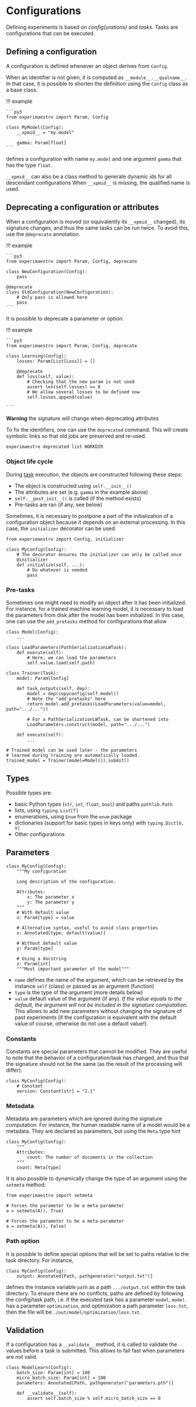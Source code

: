 # Configurations

Defining experiments is based on _config(urations)_ and _tasks_. Tasks are configurations that can be executed.

## Defining a configuration

A configuration is defined whenever an object derives from `Config`.

When an identifier is not given, it is computed as `__module__.__qualname__`. In that case,
it is possible to shorten the definition using the `Config` class as a base class.

!!! example

    ```py3
    from experimaestro import Param, Config

    class MyModel(Config):
        __xpmid__ = "my.model"

        gamma: Param[float]
    ```

defines a configuration with name `my.model` and one argument `gamma` that has the type `float`.

`__xpmid__` can also be a class method to generate dynamic ids for all descendant configurations
When `__xpmid__` is missing, the qualified name is used.

## Deprecating a configuration or attributes

When a configuration is moved (or equivalently its `__xpmid__` changed), its signature
changes, and thus the same tasks can be run twice. To avoid this, use the `@deprecate`
annotation.

!!! example

    ```py3
    from experimaestro import Param, Config, deprecate

    class NewConfiguration(Config):
        pass

    @deprecate
    class OldConfiguration(NewConfiguration):
        # Only pass is allowed here
        pass
    ```

It is possible to deprecate a parameter or option:

!!! example

    ```py3
    from experimaestro import Param, Config, deprecate

    class Learning(Config):
        losses: Param[List[Loss]] = []

        @deprecate
        def loss(self, value):
            # Checking that the new param is not used
            assert len(self.losses) == 0
            # We allow several losses to be defined now
            self.losses.append(value)

    ```

**Warning** the signature will change when deprecating attributes


To fix the identifiers, one can use the `deprecated` command. This
will create symbolic links so that old jobs are preserved and
re-used.

```sh
experimaestro deprecated list WORKDIR
```


### Object life cycle

During [task](../task) execution, the objects are constructed following
these steps:

- The object is constructed using `self.__init__()`
- The attributes are set (e.g. `gamma` in the example above)
- `self.__post_init__()` is called (if the method exists)
- Pre-tasks are ran (if any, see below)

Sometimes, it is necessary to postpone a part of the initialization of a configuration
object because it depends on an external processing. In this case, the `initializer` decorator can
be used:

```py3
from experimaestro import Config, initializer

class MyConfig(Config):
    # The decorator ensures the initializer can only be called once
    @initializer
    def initialize(self, ...):
        # Do whatever is needed
        pass

```

### Pre-tasks

Sometimes one might need to modify an object after it has been initialized. For instance,
for a trained machine learning model, it is necessary to load the parameters from disk after
the model has been initialized. In this case, one can use the `add_pretasks` method
for configurations that allow

```py3
class Model(Config):
    ...

class LoadParameters(PathSerializationLWTask):
    def execute(self):
        # Here, we can load the parameters
        self.value.load(self.path)

class Trainer(Task):
    model: Param[Config]

    def task_outputs(self, dep):
        model = dep(copyconfig(self.model))
        # Note the "add_pretasks" here
        return model.add_pretasks(LoadParameters(value=model, path=".../..."))

        # For a PathSerializationLWTask, can be shortened into
        LoadParameters.construct(model, path=".../...")

    def execute(self):
        ...

# Trained model can be used later - the parameters
# learned during training are automatically loaded.
trained_model = Trainer(model=Model()).submit()

```


## Types

Possible types are:

- basic Python types (`str`, `int`, `float`, `bool`) and paths `pathlib.Path`
- lists, using `typing.List[T]`
- enumerations, using `Enum` from the `enum` package
- dictionaries (support for basic types in keys only) with `typing.Dict[U, V]`
- Other configurations

## Parameters

```py3
class MyConfig(Config):
    """My configuration

    Long description of the configuration.

    Attributes:
        x: The parameter x
        y: The parameter y
    """
    # With default value
    x: Param[type] = value

    # Alternative syntax, useful to avoid class properties
    x: Annotated[type, default(value)]

    # Without default value
    y: Param[type]

    # Using a docstring
    z: Param[int]
    """Most important parameter of the model"""
```

- `name` defines the name of the argument, which can be retrieved by the instance `self` (class) or passed as an argument (function)
- `type` is the type of the argument (more details below)
- `value` default value of the argument (if any). _If the value equals to the default, the argument will not be included in the signature computation_. This allows to add new parameters without changing the signature of past experiments (if the configuration is equivalent with the default value of course, otherwise do not use a default value!).

### Constants

Constants are special parameters that cannot be modified. They are useful to note that the
behavior of a configuration/task has changed, and thus that the signature should not be the
same (as the result of the processing will differ).

```py3
class MyConfig(Config):
    # Constant
    version: Constant[str] = "2.1"
```

### Metadata

Metadata are parameters which are ignored during the signature computation. For instance, the human readable name of a model would be a metadata. They are declared as parameters, but using the `Meta` type hint

```py3
class MyConfig(Config):
    """
    Attributes:
        count: The number of documents in the collection
    """
    count: Meta[type]
```

It is also possible to dynamically change the type of an argument using the `setmeta` method:

```py3
from experimaestro import setmeta

# Forces the parameter to be a meta-parameter
a = setmeta(A(), True)

# Forces the parameter to be a meta-parameter
a = setmeta(A(), False)

```

### Path option

It is possible to define special options that will be set
to paths relative to the task directory. For instance,

```py3
class MyConfig(Config):
    output: Annotated[Path, pathgenerator("output.txt")]
```

defines the instance variable `path` as a path `.../output.txt` within
the task directory. To ensure there are no conflicts, paths
are defined by following the config/task path, i.e. if the executed
task has a parameter `model`, `model` has a parameter `optimization`,
and optimization a path parameter `loss.txt`, then the file will be
`./out/model/optimization/loss.txt`.

## Validation

If a configuration has a `__validate__` method, it is called to validate
the values before a task is submitted. This allows to fail fast when parameters
are not valid.

```py3
class ModelLearn(Config):
    batch_size: Param[int] = 100
    micro_batch_size: Param[int] = 100
    parameters: Annotated[Path, pathgenerator("parameters.pth")]

    def __validate__(self):
        assert self.batch_size % self.micro_batch_size == 0
```

